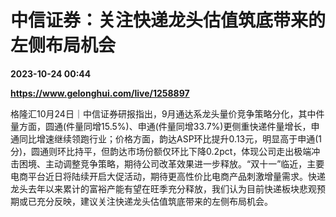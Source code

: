 # 中信证券：关注快递龙头估值筑底带来的左侧布局机会

**2023-10-24 00:44**

**https://www.gelonghui.com/live/1258897**

格隆汇10月24日｜中信证券研报指出，9月通达系龙头量价竞争策略分化，其中件量方面，圆通(件量同增15.5%)、申通(件量同增33.7%)更侧重快递件量增长，申通同比增速继续领跑行业；价格方面，韵达ASP环比提升0.13元，明显高于申通(1分)，圆通则环比持平，但韵达市场份额仅环比下降0.2pct，体现公司走出极端冲击困境、主动调整竞争策略，期待公司改革效果进一步释放。“双十一”临近，主要电商平台近日将陆续开启大促活动，期待更高性价比电商产品刺激增量需求。快递龙头去年以来累计的富裕产能有望在旺季充分释放，我们认为目前快递板块悲观预期或已充分反映，建议关注快递龙头估值筑底带来的左侧布局机会。